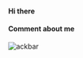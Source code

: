 #### Hi there

#### Comment about me

![ackbar](https://user-images.githubusercontent.com/108894960/187095156-f6bb310d-ebf2-45d4-8acc-abb78223facf.gif)
